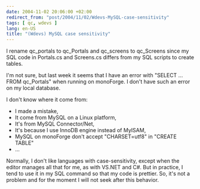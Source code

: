 ```yaml
---
date: 2004-11-02 20:06:00 +02:00
redirect_from: "post/2004/11/02/Wdevs-MySQL-case-sensitivity"
tags: [ qc, wdevs ]
lang: en-US
title: "(Wdevs) MySQL case sensitivity"
---
```


I rename qc_portals to qc_Portals and qc_screens to qc_Screens since my SQL
code in Portals.cs and Screens.cs differs from my SQL scripts to create
tables.

I'm not sure, but last week it seems that I have an error with "SELECT ...
FROM qc_Portals" when running on monoForge. I don't have such an error on my
local database.

I don't know where it come from:

* I made a mistake,
* It come from MySQL on a Linux platform,
* It's from MySQL Connector/Net,
* It's because I use InnoDB engine instead of MyISAM,
* MySQL on monoForge don't accept "CHARSET=utf8" in "CREATE TABLE"
* ...

Normally, I don't like languages with case-sensitivity, except when the
editor manages all that for me, as with VS.NET and C#. But in practice, I tend
to use it in my SQL command so that my code is prettier. So, it's not a problem
and for the moment I will not seek after this behavior.
